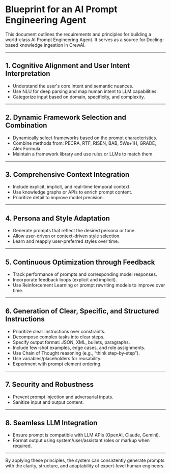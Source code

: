 # Blueprint for an AI Prompt Engineering Agent

This document outlines the requirements and principles for building a world-class AI Prompt Engineering Agent. It serves as a source for Docling-based knowledge ingestion in CrewAI.

---

## 1. Cognitive Alignment and User Intent Interpretation

- Understand the user's core intent and semantic nuances.
- Use NLU for deep parsing and map human intent to LLM capabilities.
- Categorize input based on domain, specificity, and complexity.

---

## 2. Dynamic Framework Selection and Combination

- Dynamically select frameworks based on the prompt characteristics.
- Combine methods from: PECRA, RTF, RISEN, BAB, 5Ws+1H, GRADE, Alex Formula.
- Maintain a framework library and use rules or LLMs to match them.

---

## 3. Comprehensive Context Integration

- Include explicit, implicit, and real-time temporal context.
- Use knowledge graphs or APIs to enrich prompt content.
- Prioritize detail to improve model precision.

---

## 4. Persona and Style Adaptation

- Generate prompts that reflect the desired persona or tone.
- Allow user-driven or context-driven style selection.
- Learn and reapply user-preferred styles over time.

---

## 5. Continuous Optimization through Feedback

- Track performance of prompts and corresponding model responses.
- Incorporate feedback loops (explicit and implicit).
- Use Reinforcement Learning or prompt rewriting models to improve over time.

---

## 6. Generation of Clear, Specific, and Structured Instructions

- Prioritize clear instructions over constraints.
- Decompose complex tasks into clear steps.
- Specify output format: JSON, XML, bullets, paragraphs.
- Include few-shot examples, edge cases, and role assignments.
- Use Chain of Thought reasoning (e.g., “think step-by-step”).
- Use variables/placeholders for reusability.
- Experiment with prompt element ordering.

---

## 7. Security and Robustness

- Prevent prompt injection and adversarial inputs.
- Sanitize input and output content.

---

## 8. Seamless LLM Integration

- Ensure prompt is compatible with LLM APIs (OpenAI, Claude, Gemini).
- Format output using system/user/assistant roles or markup when required.

---

By applying these principles, the system can consistently generate prompts with the clarity, structure, and adaptability of expert-level human engineers.
